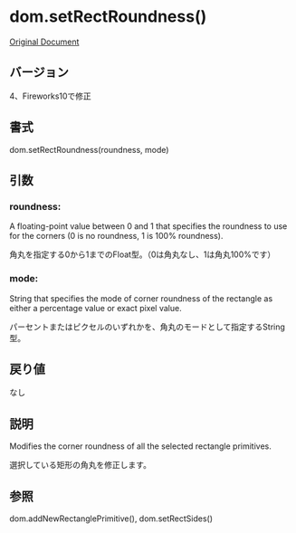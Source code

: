 # dom.setRectRoundness()

[Original Document](http://help.adobe.com/en_US/fireworks/cs/extend/WS5b3ccc516d4fbf351e63e3d1183c94856c-7979.html)

## バージョン

4、Fireworks10で修正

## 書式

dom.setRectRoundness(roundness, mode)

## 引数

### roundness:

A floating-point value between 0 and 1 that specifies the roundness to use for the corners (0 is no roundness, 1 is 100% roundness). 

角丸を指定する0から1までのFloat型。（0は角丸なし、1は角丸100%です）

### mode:

String that specifies the mode of corner roundness of the rectangle as either a percentage value or exact pixel value.

パーセントまたはピクセルのいずれかを、角丸のモードとして指定するString型。

## 戻り値

なし

## 説明

Modifies the corner roundness of all the selected rectangle primitives.

選択している矩形の角丸を修正します。

## 参照

dom.addNewRectanglePrimitive(), dom.setRectSides()